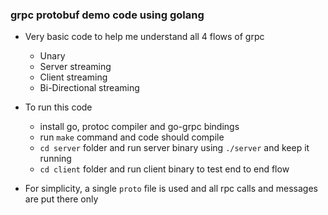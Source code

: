 ### grpc protobuf demo code using golang

- Very basic code to help me understand all 4 flows of grpc
   - Unary
    - Server streaming
    - Client streaming
    - Bi-Directional streaming
    
- To run this code
    - install go, protoc compiler and go-grpc bindings
    - run `make` command and code should compile
    - `cd server` folder and run server binary using `./server` and keep it running
    - `cd client` folder and run client binary to test end to end flow
    
- For simplicity, a single `proto` file is used and all rpc calls and messages are put there only